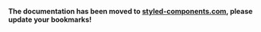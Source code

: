**The documentation has been moved to [styled-components.com](https://styled-components.com/docs/api), please update your bookmarks!**
